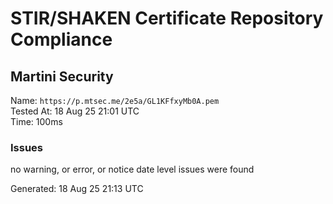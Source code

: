 # STIR/SHAKEN Certificate Repository Compliance

## Martini Security

Name: `https://p.mtsec.me/2e5a/GL1KFfxyMb0A.pem`\
Tested At: 18 Aug 25 21:01 UTC\
Time: 100ms

### Issues

no warning, or error, or notice date level issues were found

Generated: 18 Aug 25 21:13 UTC